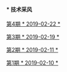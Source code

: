 #### * 技术采风

[第4期 * 2019-02-22 *](#2019-02-22)

[第3期 * 2019-02-19 *](#2019-02-19)

[第2期 * 2019-02-11 *](#2019-02-11)

[第1期 * 2019-02-10 *](#2019-02-10)
